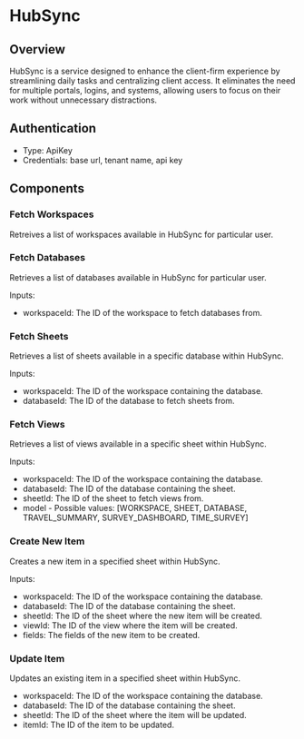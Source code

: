 # HubSync

## Overview

HubSync is a service designed to enhance the client-firm experience by streamlining daily tasks and centralizing client access. It eliminates the need for multiple portals, logins, and systems, allowing users to focus on their work without unnecessary distractions.

## Authentication

- Type: ApiKey
- Credentials: base url, tenant name, api key

## Components

### Fetch Workspaces

Retreives a list of workspaces available in HubSync for particular user. 

### Fetch Databases

Retrieves a list of databases available in HubSync for particular user.

Inputs: 
- workspaceId: The ID of the workspace to fetch databases from.

### Fetch Sheets

Retrieves a list of sheets available in a specific database within HubSync.

Inputs:
 - workspaceId: The ID of the workspace containing the database.
 - databaseId: The ID of the database to fetch sheets from.

### Fetch Views
Retrieves a list of views available in a specific sheet within HubSync.

Inputs:
- workspaceId: The ID of the workspace containing the database.
- databaseId: The ID of the database containing the sheet.
- sheetId: The ID of the sheet to fetch views from.
- model - Possible values: [WORKSPACE, SHEET, DATABASE, TRAVEL_SUMMARY, SURVEY_DASHBOARD, TIME_SURVEY]

### Create New Item

Creates a new item in a specified sheet within HubSync.

Inputs: 
- workspaceId: The ID of the workspace containing the database.
- databaseId: The ID of the database containing the sheet.
- sheetId: The ID of the sheet where the new item will be created.
- viewId: The ID of the view where the item will be created.
- fields: The fields of the new item to be created.

### Update Item

Updates an existing item in a specified sheet within HubSync.

- workspaceId: The ID of the workspace containing the database.
- databaseId: The ID of the database containing the sheet.
- sheetId: The ID of the sheet where the item will be updated.
- itemId: The ID of the item to be updated.